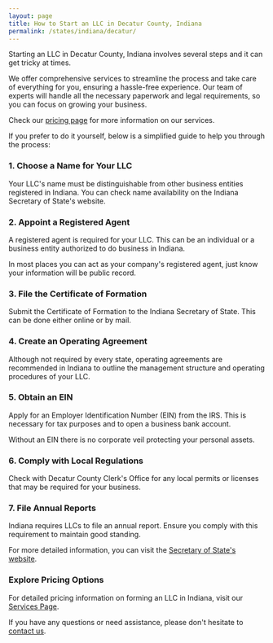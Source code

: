 ```yaml
---
layout: page
title: How to Start an LLC in Decatur County, Indiana
permalink: /states/indiana/decatur/
---
```


<p>Starting an LLC in Decatur County, Indiana involves several steps and it can get tricky at times.</p>

<p>We offer comprehensive services to streamline the process and take care of everything for you, ensuring a hassle-free experience. Our team of experts will handle all the necessary paperwork and legal requirements, so you can focus on growing your business.</p>

<p>Check our <a href="/services/">pricing page</a> for more information on our services.</p>

<p>If you prefer to do it yourself, below is a simplified guide to help you through the process:</p>

<h3>1. Choose a Name for Your LLC</h3>
<p>Your LLC's name must be distinguishable from other business entities registered in Indiana. You can check name availability on the Indiana Secretary of State's website.</p>

<h3>2. Appoint a Registered Agent</h3>
<p>A registered agent is required for your LLC. This can be an individual or a business entity authorized to do business in Indiana.</p>

<p>In most places you can act as your company's registered agent, just know your information will be public record.<p>

<h3>3. File the Certificate of Formation</h3>
<p>Submit the Certificate of Formation to the Indiana Secretary of State. This can be done either online or by mail.</p>

<h3>4. Create an Operating Agreement</h3>
<p>Although not required by every state, operating agreements are recommended in Indiana to outline the management structure and operating procedures of your LLC.</p>

<h3>5. Obtain an EIN</h3>
<p>Apply for an Employer Identification Number (EIN) from the IRS. This is necessary for tax purposes and to open a business bank account.</p>

<p>Without an EIN there is no corporate veil protecting your personal assets.</p>

<h3>6. Comply with Local Regulations</h3>
<p>Check with Decatur County Clerk's Office for any local permits or licenses that may be required for your business.</p>

<h3>7. File Annual Reports</h3>
<p>Indiana requires LLCs to file an annual report. Ensure you comply with this requirement to maintain good standing.</p>

<p>For more detailed information, you can visit the <a href="https://www.in.gov/sos/business/">Secretary of State's website</a>.</p>

<h3>Explore Pricing Options</h3>
<p>For detailed pricing information on forming an LLC in Indiana, visit our <a href="/services/">Services Page</a>.</p>
<p>If you have any questions or need assistance, please don't hesitate to <a href="https://www.businessinitiative.org/contact/" target="_blank">contact us</a>.</p>
